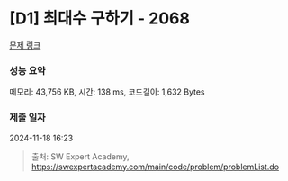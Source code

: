 # [D1] 최대수 구하기 - 2068 

[문제 링크](https://swexpertacademy.com/main/code/problem/problemDetail.do?contestProbId=AV5QQhbqA4QDFAUq) 

### 성능 요약

메모리: 43,756 KB, 시간: 138 ms, 코드길이: 1,632 Bytes

### 제출 일자

2024-11-18 16:23



> 출처: SW Expert Academy, https://swexpertacademy.com/main/code/problem/problemList.do
